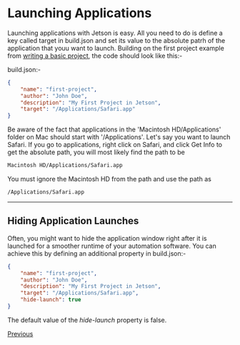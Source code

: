 # Launching Applications

Launching applications with Jetson is easy. All you need to do is define a key called target in build.json and set its value to the absolute patrh of the application that youu want to launch. Building on the first project example from [writing a basic project](start-project.md), the code should look like this:-

build.json:-
```json
{
    "name": "first-project",
    "author": "John Doe",
    "description": "My First Project in Jetson",
    "target": "/Applications/Safari.app"
}
```

Be aware of the fact that applications in the 'Macintosh HD/Applications' folder on Mac should start with '/Applications'. Let's say you want to launch Safari. If you go to applications, right click on Safari, and click Get Info to get the absolute path, you will most likely find the path to be
```bash
Macintosh HD/Applications/Safari.app
```

You must ignore the Macintosh HD from the path and use the path as
```bash
/Applications/Safari.app
```

****

## Hiding Application Launches

Often, you might want to hide the application window right after it is launched for a smoother runtime of your automation software. You can achieve this by defining an additional property in build.json:-

```json
{
    "name": "first-project",
    "author": "John Doe",
    "description": "My First Project in Jetson",
    "target": "/Applications/Safari.app",
    "hide-launch": true
}
```

The default value of the *hide-launch* property is false.

[Previous](start-project.md)